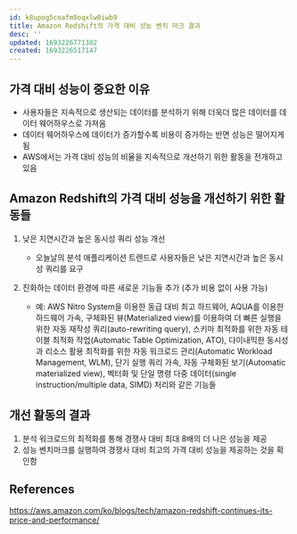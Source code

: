 ```yaml
---
id: k8upog5coafm9oqxlw0iwb9
title: Amazon Redshift의 가격 대비 성능 벤치 마크 결과
desc: ''
updated: 1693226771382
created: 1693226517147
---
```


## 가격 대비 성능이 중요한 이유
- 사용자들은 지속적으로 생산되는 데이터를 분석하기 위해 더욱더 많은 데이터를 데이터 웨어하우스로 가져옴
- 데이터 웨어하우스에 데이터가 증가할수록 비용이 증가하는 반면 성능은 떨어지게 됨
- AWS에서는 가격 대비 성능의 비율을 지속적으로 개선하기 위한 활동을 전개하고 있음

## Amazon Redshift의 가격 대비 성능을 개선하기 위한 활동들

1. 낮은 지연시간과 높은 동시성 쿼리 성능 개선
    - 오늘날의 분석 애플리케이션 트렌드로 사용자들은 낮은 지연시간과 높은 동시성 쿼리를 요구

2. 진화하는 데이터 환경에 따른 새로운 기능들 추가 (추가 비용 없이 사용 가능)
    - 예: AWS Nitro System을 이용한 동급 대비 최고 하드웨어, AQUA를 이용한 하드웨어 가속, 구체화된 뷰(Materialized view)를 이용하여 더 빠른 실행을 위한 자동 재작성 쿼리(auto-rewriting query), 스키마 최적화를 위한 자동 테이블 최적화 작업(Automatic Table Optimization, ATO), 다이내믹한 동시성과 리소스 활용 최적화를 위한 자동 워크로드 관리(Automatic Workload Management, WLM), 단기 실행 쿼리 가속, 자동 구체화된 보기(Automatic materialized view), 벡터화 및 단일 명령 다중 데이터(single instruction/multiple data, SIMD) 처리와 같은 기능들

## 개선 활동의 결과
1. 분석 워크로드의 최적화를 통해 경쟁사 대비 최대 8배의 더 나은 성능을 제공
2. 성능 벤치마크를 실행하여 경쟁사 대비 최고의 가격 대비 성능을 제공하는 것을 확인함

## References
https://aws.amazon.com/ko/blogs/tech/amazon-redshift-continues-its-price-and-performance/
